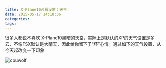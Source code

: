 ```yaml
---
title: X-Plane10必看设置：天气
date: 2015-05-17 14:18:36
categories:
tags:
---
```


很多人都说不喜欢 X-Plane10黑暗的天空，实际上是默认的XP的天气设置是多云，不像FSX默认是大晴天，因此给你留下了“坏”心情。通过如下的天气设置，从今天起改变一下印象

![cpuwolf](/images/data/attachment/201505/17/221620gh4dwq49maonarfa.gif)




